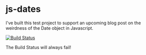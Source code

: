 js-dates
========

I've built this test project to support an upcoming blog post on the weirdness of the Date object in Javascript.

[![Build Status](https://travis-ci.org/CSharpFan/js-dates.svg?branch=master)](https://travis-ci.org/CSharpFan/js-dates)

The Build Status will always fail! 
